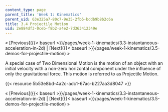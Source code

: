```yaml
---
content_type: page
parent_title: 'Week 1: Kinematics'
parent_uid: 63e325a7-80c7-9e35-2fb5-bddb9b8b2c6a
title: 3.4 Projectile Motion
uid: 2e884df3-0ceb-f8b2-a4e2-7d363412349e
---
```


« [Previous]({{< baseurl >}}/pages/week-1-kinematics/3.3-instantaneous-acceleration-in-2d) | [Next]({{< baseurl >}}/pages/week-1-kinematics/3.5-demos-for-projectile-motion) »

A special case of Two Dimensional Motion is the motion of an object with an initial velocity with a non-zero horizontal component under the influence of only the gravitational force. This motion is referred to as Projectile Motion.

{{< resource 5b53e8bd-4a2c-adc1-67ac-b227aa3d8047 >}}

« [Previous]({{< baseurl >}}/pages/week-1-kinematics/3.3-instantaneous-acceleration-in-2d) | [Next]({{< baseurl >}}/pages/week-1-kinematics/3.5-demos-for-projectile-motion) »